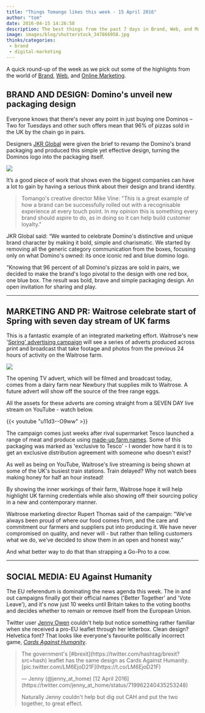 ```yaml
---
title: "Things Tomango likes this week - 15 April 2016"
author: "tom"
date: 2016-04-15 14:26:58
description: The best things from the past 7 days in Brand, Web, and Marketing. This week - awesome looking pizza boxes, Go-Pros on cows, and a surprising use of a government EU leaflet.
image: images/blog/shutterstock_347866958.jpg
thinks/categories: 
 - brand
 - digital-marketing
---
```


A quick round-up of the week as we pick out some of the highlights from the world of [Brand](/creates/brand/), [Web](/creates/web/), and [Online Marketing](/creates/online-marketing/).

## BRAND AND DESIGN: Domino's unveil new packaging design

Everyone knows that there's never any point in just buying one Dominos – Two for Tuesdays and other such offers mean that 96% of pizzas sold in the UK by the chain go in pairs.

Designers [JKR Global](http://www.jkrglobal.com/our-work/dominos/) were given the brief to revamp the Domino's brand packaging and produced this simple yet effective design, turning the Dominos logo into the packaging itself.

![](images/blog/dominos-box.png)

It’s a good piece of work that shows even the biggest companies can have a lot to gain by having a serious think about their design and brand identity.

> Tomango's creative director Mike Vine: "This is a great example of how a brand can be successfully rolled out with a recognisable experience at every touch point. In my opinion this is something every brand should aspire to do, as in doing so it can help build customer loyalty."

JKR Global said: “We wanted to celebrate Domino's distinctive and unique brand character by making it bold, simple and charismatic. We started by removing all the generic category communication from the boxes, focusing only on what Domino's owned: its once iconic red and blue domino logo.

“Knowing that 96 percent of all Domino's pizzas are sold in pairs, we decided to make the brand's logo pivotal to the design with one red box, one blue box. The result was bold, brave and simple packaging design. An open invitation for sharing and play.

---


## MARKETING AND PR: Waitrose celebrate start of Spring with seven day stream of UK farms

This is a fantastic example of an integrated marketing effort. Waitrose's new '[Spring' advertising campaign](http://waitrose.pressarea.com/pressrelease/details/78/NEWS_13/6176) will see a series of adverts produced across print and broadcast that take footage and photos from the previous 24 hours of activity on the Waitrose farm.

![](images/blog/shutterstock_347866958.jpg)

The opening TV advert, which will be filmed and broadcast today, comes from a dairy farm near Newbury that supplies milk to Waitrose. A future advert will show off the source of the free range eggs.

All the assets for these adverts are coming straight from a SEVEN DAY live stream on YouTube - watch below.

{{< youtube "u11d3--O9ww" >}}

The campaign comes just weeks after rival supermarket Tesco launched a range of meat and produce using [made-up farm names](http://www.theguardian.com/lifeandstyle/wordofmouth/2016/mar/22/tescos-fictional-farms-a-marketing-strategy-past-its-sell-by-date). Some of this packaging was marked as 'exclusive to Tesco' - I wonder how hard it is to get an exclusive distribution agreement with someone who doesn't exist?

As well as being on YouTube, Waitrose's live streaming is being shown at some of the UK's busiest train stations. Train delayed? Why not watch bees making honey for half an hour instead!

By showing the inner workings of their farm, Waitrose hope it will help highlight UK farming credentials while also showing off their sourcing policy in a new and contemporary manner.

Waitrose marketing director Rupert Thomas said of the campaign: "We’ve always been proud of where our food comes from, and the care and commitment our farmers and suppliers put into producing it. We have never compromised on quality, and never will - but rather than telling customers what we do, we’ve decided to show them in an open and honest way.”

And what better way to do that than strapping a Go-Pro to a cow.

---


## SOCIAL MEDIA: EU Against Humanity

The EU referendum is dominating the news agenda this week. The in and out campaigns finally got their official names ('Better Together' and 'Vote Leave'), and it's now just 10 weeks until Britain takes to the voting booths and decides whether to remain or remove itself from the European Union.

Twitter user [Jenny Owen](https://twitter.com/jenny_at_home) couldn't help but notice something rather familiar when she received a pro-EU leaflet through her letterbox. Clean design? Helvetica font? That looks like everyone's favourite politically incorrect game, *[Cards Against Humanity](https://www.google.co.uk/url?sa=t&amp;rct=j&amp;q=&amp;esrc=s&amp;source=web&amp;cd=1&amp;cad=rja&amp;uact=8&amp;ved=0ahUKEwi83suR6JDMAhXJ1hQKHXNSAbQQFggcMAA&amp;url=https%3A%2F%2Fcardsagainsthumanity.com%2F&amp;usg=AFQjCNHo_nBfnzMG9KfjjuXWUMXqckYQdg&amp;sig2=OZ803jlsDLc0g7uYawWhDQ&amp;bvm=bv.119408272,d.bGg)*.
<blockquote class="twitter-tweet tw-align-center">
<p dir="ltr" lang="en">The government's [#brexit](https://twitter.com/hashtag/brexit?src=hash) leaflet has the same design as Cards Against Humanity. [pic.twitter.com/LM6EjoD21F](https://t.co/LM6EjoD21F)</p>
— Jenny (@jenny_at_home) [12 April 2016](https://twitter.com/jenny_at_home/status/719962240435253248)

<script src="//platform.twitter.com/widgets.js" async=" charset="utf-8"></script>

Naturally Jenny couldn't help but dig out CAH and put the two together, to great effect.


